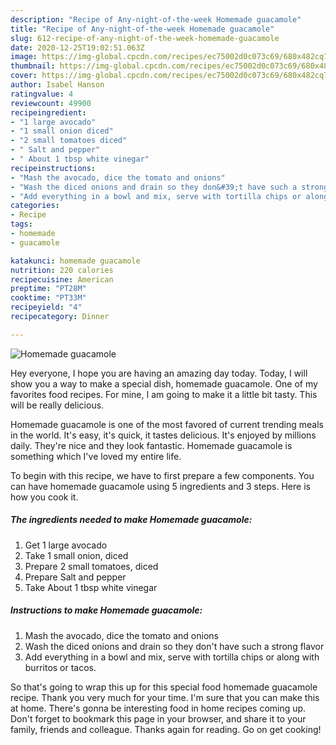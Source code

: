 ```yaml
---
description: "Recipe of Any-night-of-the-week Homemade guacamole"
title: "Recipe of Any-night-of-the-week Homemade guacamole"
slug: 612-recipe-of-any-night-of-the-week-homemade-guacamole
date: 2020-12-25T19:02:51.063Z
image: https://img-global.cpcdn.com/recipes/ec75002d0c073c69/680x482cq70/homemade-guacamole-recipe-main-photo.jpg
thumbnail: https://img-global.cpcdn.com/recipes/ec75002d0c073c69/680x482cq70/homemade-guacamole-recipe-main-photo.jpg
cover: https://img-global.cpcdn.com/recipes/ec75002d0c073c69/680x482cq70/homemade-guacamole-recipe-main-photo.jpg
author: Isabel Hanson
ratingvalue: 4
reviewcount: 49900
recipeingredient:
- "1 large avocado"
- "1 small onion diced"
- "2 small tomatoes diced"
- " Salt and pepper"
- " About 1 tbsp white vinegar"
recipeinstructions:
- "Mash the avocado, dice the tomato and onions"
- "Wash the diced onions and drain so they don&#39;t have such a strong flavor"
- "Add everything in a bowl and mix, serve with tortilla chips or along with burritos or tacos."
categories:
- Recipe
tags:
- homemade
- guacamole

katakunci: homemade guacamole 
nutrition: 220 calories
recipecuisine: American
preptime: "PT28M"
cooktime: "PT33M"
recipeyield: "4"
recipecategory: Dinner

---
```



![Homemade guacamole](https://img-global.cpcdn.com/recipes/ec75002d0c073c69/680x482cq70/homemade-guacamole-recipe-main-photo.jpg)

Hey everyone, I hope you are having an amazing day today. Today, I will show you a way to make a special dish, homemade guacamole. One of my favorites food recipes. For mine, I am going to make it a little bit tasty. This will be really delicious.

Homemade guacamole is one of the most favored of current trending meals in the world. It's easy, it's quick, it tastes delicious. It's enjoyed by millions daily. They're nice and they look fantastic. Homemade guacamole is something which I've loved my entire life.




To begin with this recipe, we have to first prepare a few components. You can have homemade guacamole using 5 ingredients and 3 steps. Here is how you cook it.

<!--inarticleads1-->

##### The ingredients needed to make Homemade guacamole:

1. Get 1 large avocado
1. Take 1 small onion, diced
1. Prepare 2 small tomatoes, diced
1. Prepare  Salt and pepper
1. Take  About 1 tbsp white vinegar




<!--inarticleads2-->

##### Instructions to make Homemade guacamole:

1. Mash the avocado, dice the tomato and onions
1. Wash the diced onions and drain so they don&#39;t have such a strong flavor
1. Add everything in a bowl and mix, serve with tortilla chips or along with burritos or tacos.




So that's going to wrap this up for this special food homemade guacamole recipe. Thank you very much for your time. I'm sure that you can make this at home. There's gonna be interesting food in home recipes coming up. Don't forget to bookmark this page in your browser, and share it to your family, friends and colleague. Thanks again for reading. Go on get cooking!
